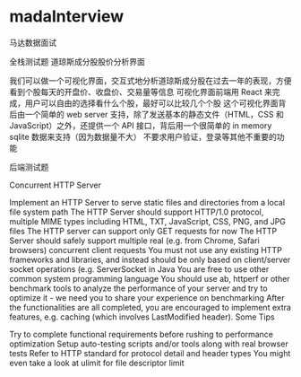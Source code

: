 # madaInterview
马达数据面试

全栈测试题
道琼斯成分股股价分析界面

我们可以做一个可视化界面，交互式地分析道琼斯成分股在过去一年的表现，方便看到个股每天的开盘价、收盘价、交易量等信息
可视化界面前端用 React 来完成，用户可以自由的选择看什么个股，最好可以比较几个个股
这个可视化界面背后由一个简单的 web server 支持，除了发送基本的静态文件（HTML，CSS 和 JavaScript）之外，还提供一个 API 接口，背后用一个很简单的 in memory sqlite 数据来支持（因为数据量不大）
不要求用户验证，登录等其他不重要的功能


后端测试题

Concurrent HTTP Server

Implement an HTTP Server to serve static files and directories from a local file system path
The HTTP Server should support HTTP/1.0 protocol, multiple MIME types including HTML, TXT, JavaScript, CSS, PNG, and JPG files
The HTTP server can support only GET requests for now
The HTTP Server should safely support multiple real (e.g. from Chrome, Safari browsers) concurrent client requests
You must not use any existing HTTP frameworks and libraries, and instead should be only based on client/server socket operations (e.g. ServerSocket in Java
You are free to use other common system programming language
You should use ab, httperf or other benchmark tools to analyze the performance of your server and try to optimize it - we need you to share your experience on benchmarking
After the functionalities are all completed, you are encouraged to implement extra features, e.g. caching (which involves LastModified header).
Some Tips

Try to complete functional requirements before rushing to performance optimization
Setup auto-testing scripts and/or tools along with real browser tests
Refer to HTTP standard for protocol detail and header types
You might even take a look at ulimit for file descriptor limit
